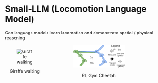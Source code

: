 # Small-LLM (Locomotion Language Model)
Can language models learn locomotion and demonstrate spatial / physical reasoning

<div style="display: flex; justify-content: center; align-items: center;">
  <div style="text-align: center;">
    <img src="media/leg-giraffe.gif" alt="Giraffe walking" style="max-width: 45%; height: auto;">
    <p>Giraffe walking</p>
  </div>
  <div style="text-align: center;">
    <img src="media/half_cheetah.png" alt="Cheetah" style="max-width: 45%; height: auto;">
    <p>RL Gym Cheetah</p>
  </div>
</div>

